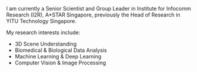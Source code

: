 I am currently a Senior Scientist and Group Leader in Institute for Infocomm Research (I2R), A\*STAR Singapore, previously the Head of Research in YITU Technology Singapore. 

My research interests include:
- 3D Scene Understanding
- Biomedical & Biological Data Analysis
- Machine Learning & Deep Learning 
- Computer Vision & Image Processing 
